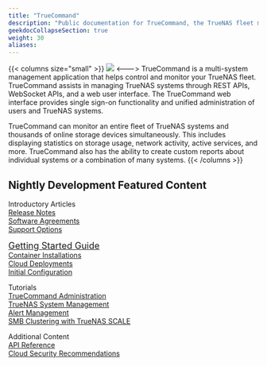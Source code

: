 ```yaml
---
title: "TrueCommand"
description: "Public documentation for TrueCommand, the TrueNAS fleet monitoring and managing application."
geekdocCollapseSection: true
weight: 30
aliases:
---
```

<style>
div.gdoc-page__header {display: none;}
div.docs-read_mod {display: none;}
h1 {display:none;}
</style>

{{< columns size="small" >}}
<img src="/images/truecommand-logo-full-color-rgb.png"/>
<--->
TrueCommand is a multi-system management application that helps control and monitor your TrueNAS fleet.
TrueCommand assists in managing TrueNAS systems through REST APIs, WebSocket APIs, and a web user interface.
The TrueCommand web interface provides single sign-on functionality and unified administration of users and TrueNAS systems.

TrueCommand can monitor an entire fleet of TrueNAS systems and thousands of online storage devices simultaneously.
This includes displaying statistics on storage usage, network activity, active services, and more.
TrueCommand also has the ability to create custom reports about individual systems or a combination of many systems.
{{< /columns >}}

## Nightly Development Featured Content

<div class="docs-sections">
  <p>
	Introductory Articles
	<br><a href="/truecommand/tcreleasenotes/">Release Notes</a>
	<br><a href="/truecommand/notices/">Software Agreements</a>
	<br><a href="/truecommand/introduction/support/">Support Options</a>
  </p>
  <p>
	<a href="/truecommand/tcgettingstarted/" style="font-size:18px;">Getting Started Guide</a>
	<br><a href="/truecommand/tcgettingstarted/install/installtcdocker/">Container Installations</a>
	<br><a href="/truecommand/tcgettingstarted/install/installtccloud/">Cloud Deployments</a>
	<br><a href="/truecommand/tcgettingstarted/initialconfig/">Initial Configuration</a>
  </p>
  <p>
	Tutorials
	<br><a href="/truecommand/administration/">TrueCommand Administration</a>
	<br><a href="/truecommand/systemmanagement/">TrueNAS System Management</a>
	<br><a href="/truecommand/alerts/">Alert Management</a>
	<br><a href="/solutions/integrations/smbclustering/">SMB Clustering with TrueNAS SCALE</a>
  </p>
  <p>
	Additional Content 
	<br><a href="/truecommand/api/">API Reference</a>
	<br><a href="/truecommand/recommendations/tccloudsecurity/">Cloud Security Recommendations</a>
  </p>
</div>